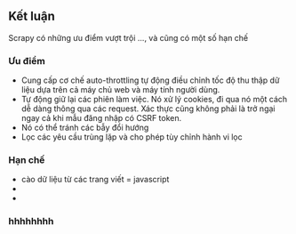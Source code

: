 ## Kết luận

Scrapy có những ưu điểm vượt trội ..., và cũng có một số hạn chế

### Ưu điểm

-	Cung cấp cơ chế auto-throttling tự động điều chỉnh tốc độ thu thập dữ liệu dựa trên cả máy chủ web và máy tính người dùng.
-	Tự động giữ lại các phiên làm việc. Nó xử lý cookies, đi qua nó một cách dễ dàng thông qua các request. Xác thực cũng 
không phải là trở ngại ngay cả khi mẫu đăng nhập có CSRF token.
-	Nó có thể tránh các bẫy đổi hướng 
-	Lọc các yêu cầu trùng lặp và cho phép tùy chỉnh hành vi lọc

### Hạn chế

- cào dữ liệu từ các trang viết = javascript
- 
- 

### hhhhhhhh
